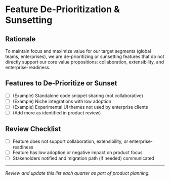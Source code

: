# Feature De-Prioritization & Sunsetting

## Rationale
To maintain focus and maximize value for our target segments (global teams, enterprises), we are de-prioritizing or sunsetting features that do not directly support our core value propositions: collaboration, extensibility, and enterprise-readiness.

## Features to De-Prioritize or Sunset
- [ ] (Example) Standalone code snippet sharing (not collaborative)
- [ ] (Example) Niche integrations with low adoption
- [ ] (Example) Experimental UI themes not used by enterprise clients
- [ ] (Add more as identified in product review)

## Review Checklist
- [ ] Feature does not support collaboration, extensibility, or enterprise-readiness
- [ ] Feature has low adoption or negative impact on product focus
- [ ] Stakeholders notified and migration path (if needed) communicated

---
*Review and update this list each quarter as part of product planning.* 